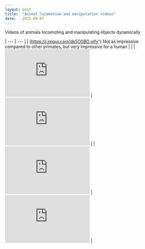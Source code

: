 ```yaml
---
layout: post
title:  "Animal locomotion and manipulation videos"
date:   2015-09-07
---
```


<p class="intro"><span class="dropcap">V</span>ideos of animals locomoting and manipulating objects dynamically</p>

| --- | --- |
| (https://i.imgur.com/dk5O0BO.gifv") Not as impressive compared to other primates, but very impressive for a human | |
| <iframe width="280" height="158" src="https://www.youtube.com/embed/58-atNakMWw" frameborder="0" allowfullscreen></iframe> | <iframe width="280" height="158" src="https://www.youtube.com/embed/4-kOzM8uvEI" frameborder="0" allowfullscreen></iframe> |
| <iframe width="280" height="158" src="https://www.youtube.com/embed/zEto1-ZTbd4" frameborder="0" allowfullscreen></iframe> | <iframe width="280" height="158" src="https://www.youtube.com/embed/uAxOTWC57PA" frameborder="0" allowfullscreen></iframe> |

